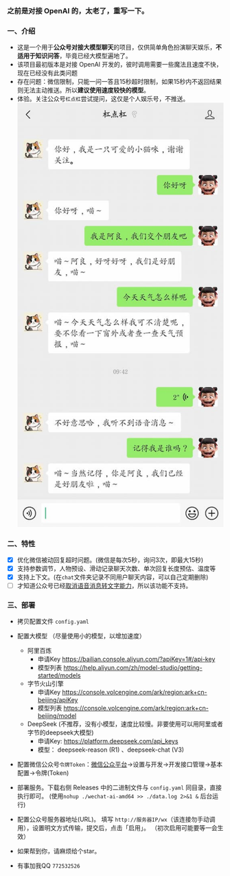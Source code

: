 ### 之前是对接 OpenAI 的，太老了，重写一下。

### 一、介绍
- 这是一个用于**公众号对接大模型聊天**的项目，仅供简单角色扮演聊天娱乐，**不适用于知识问答**，毕竟已经大模型遍地了。
- 该项目最初版本是对接 OpenAI 开发的，彼时调用需要一些魔法且速度不快，现在已经没有此类问题
- 存在问题：微信限制，只能一问一答且15秒超时限制，如果15秒内不返回结果则无法主动推送。所以**建议使用速度较快的模型**。
- 体验。关注公众号`杠点杠`尝试提问，这仅是个人娱乐号，不推送。 ![](demo.jpg)

### 二、特性
- [x] 优化微信被动回复超时问题。(微信是每次5秒，询问3次，即最大15秒)  
- [x] 支持参数调节，人物预设、滑动记录聊天次数、单次回复长度预估、温度等
- [x] 支持上下文。(在`chat`文件夹记录不同用户聊天内容，可以自己定期删除)
- [ ] 才知道公众号已经[取消语音消息转文字能力](https://developers.weixin.qq.com/community/minihome/doc/0004826962c5c81c0540cb9e365401?page=1)，所以该功能不支持。

### 三、部署
- 拷贝配置文件 `config.yaml`
- 配置大模型 （尽量使用小的模型，以增加速度）
  - 阿里百炼 
    - 申请Key https://bailian.console.aliyun.com/?apiKey=1#/api-key 
    - 模型列表  https://help.aliyun.com/zh/model-studio/getting-started/models 
  - 字节火山引擎
    - 申请Key https://console.volcengine.com/ark/region:ark+cn-beijing/apiKey
    - 模型列表 https://console.volcengine.com/ark/region:ark+cn-beijing/model
  - DeepSeek (不推荐，没有小模型，速度比较慢。非要使用可以用阿里或者字节的deepseek大模型)
    - 申请Key: https://platform.deepseek.com/api_keys
    - 模型： deepseek-reason (R1) 、deepseek-chat (V3)
- 配置微信公众号`令牌Token`：[微信公众平台](https://mp.weixin.qq.com/)->设置与开发->开发接口管理->基本配置->令牌(Token) 
  
- 部署服务。下载右侧 Releases 中的二进制文件与  `config.yaml` 同目录，直接执行即可。 (使用`nohup ./wechat-ai-amd64 >> ./data.log 2>&1 &` 后台运行)

- 配置公众号服务器地址(URL)。 填写 `http://服务器IP/wx`（该连接勿手动调用），设置明文方式传输，提交后，点击「启用」。 （初次启用可能要等一会生效）
- 如果帮到你，请麻烦给个star。
- 有事加我QQ `772532526`

